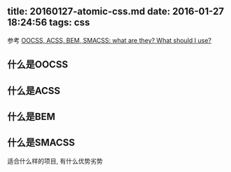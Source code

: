 title: 20160127-atomic-css.md
date: 2016-01-27 18:24:56
tags: css
---

参考 [OOCSS, ACSS, BEM, SMACSS: what are they? What should I use?](http://clubmate.fi/oocss-acss-bem-smacss-what-are-they-what-should-i-use/)


## 什么是OOCSS

## 什么是ACSS

## 什么是BEM

## 什么是SMACSS


适合什么样的项目, 有什么优势劣势


